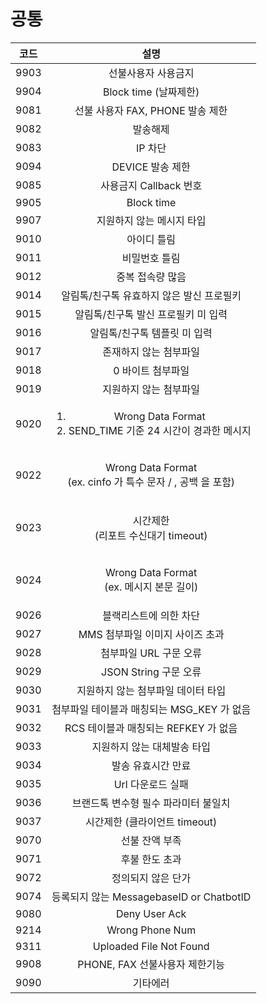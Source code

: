 # 공통



|  코드  |                                    설명                                   |
| :--: | :---------------------------------------------------------------------: |
| 9903 |                                선불사용자 사용금지                               |
| 9904 |                            Block time (날짜제한)                            |
| 9081 |                         선불 사용자 FAX, PHONE 발송 제한                         |
| 9082 |                                   발송해제                                  |
| 9083 |                                  IP 차단                                  |
| 9094 |                               DEVICE 발송 제한                              |
| 9085 |                             사용금지 Callback 번호                            |
| 9905 |                                Block time                               |
| 9907 |                              지원하지 않는 메시지 타입                             |
| 9010 |                                  아이디 틀림                                 |
| 9011 |                                 비밀번호 틀림                                 |
| 9012 |                                중복 접속량 많음                                |
| 9014 |                         알림톡/친구톡 유효하지 않은 발신 프로필키                         |
| 9015 |                           알림톡/친구톡 발신 프로필키 미 입력                          |
| 9016 |                             알림톡/친구톡 템플릿 미 입력                            |
| 9017 |                               존재하지 않는 첨부파일                              |
| 9018 |                                0 바이트 첨부파일                               |
| 9019 |                               지원하지 않는 첨부파일                              |
| 9020 | <ol><li>Wrong Data Format</li><li>SEND_TIME 기준 24 시간이 경과한 메시지</li></ol> |
| 9022 |       <p>Wrong Data Format<br>(ex. cinfo 가 특수 문자 / , 공백 을 포함)</p>       |
| 9023 |                    <p>시간제한<br>(리포트 수신대기 timeout)</p>                    |
| 9024 |               <p>Wrong Data Format<br>(ex. 메시지 본문 길이)</p>               |
| 9026 |                               블랙리스트에 의한 차단                              |
| 9027 |                           MMS 첨부파일 이미지 사이즈 초과                           |
| 9028 |                              첨부파일 URL 구문 오류                             |
| 9029 |                            JSON String 구문 오류                            |
| 9030 |                           지원하지 않는 첨부파일 데이터 타입                           |
| 9031 |                       첨부파일 테이블과 매칭되는 MSG\_KEY 가 없음                      |
| 9032 |                        RCS 테이블과 매칭되는 REFKEY 가 없음                        |
| 9033 |                             지원하지 않는 대체발송 타입                             |
| 9034 |                                발송 유효시간 만료                               |
| 9035 |                               Url 다운로드 실패                               |
| 9036 |                           브랜드톡 변수형 필수 파라미터 불일치                          |
| 9037 |                           시간제한 (클라이언트 timeout)                          |
| 9070 |                                 선불 잔액 부족                                |
| 9071 |                                 후불 한도 초과                                |
| 9072 |                                정의되지 않은 단가                               |
| 9074 |                    등록되지 않는 MessagebaseID or ChatbotID                   |
| 9080 |                              Deny User Ack                              |
| 9214 |                             Wrong Phone Num                             |
| 9311 |                         Uploaded File Not Found                         |
| 9908 |                          PHONE, FAX 선불사용자 제한기능                          |
| 9090 |                                   기타에러                                  |
